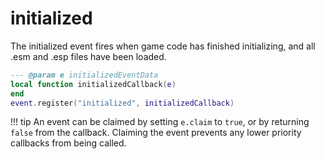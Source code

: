 # initialized

The initialized event fires when game code has finished initializing, and all .esm and .esp files have been loaded.

```lua
--- @param e initializedEventData
local function initializedCallback(e)
end
event.register("initialized", initializedCallback)
```

!!! tip
	An event can be claimed by setting `e.claim` to `true`, or by returning `false` from the callback. Claiming the event prevents any lower priority callbacks from being called.

